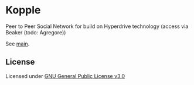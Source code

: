 # Kopple
Peer to Peer Social Network for build on Hyperdrive technology (access via Beaker (todo: Agregore))

See [main](documentation/main.md).

## License
Licensed under [GNU General Public License v3.0](LICENSE)
